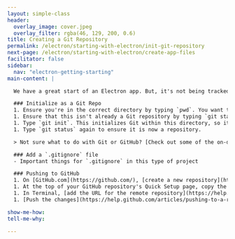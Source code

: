 ```yaml
---
layout: simple-class
header:
  overlay_image: cover.jpeg
  overlay_filter: rgba(46, 129, 200, 0.6)
title: Creating a Git Repository
permalink: /electron/starting-with-electron/init-git-repository
next-page: /electron/starting-with-electron/create-app-files
facilitator: false
sidebar:
  nav: "electron-getting-starting"
main-content: |

  We have a great start of an Electron app. But, it's not being tracked with version control. Now, it's time to track this repository with Git, include a .gitignore file that fits this project, and push this up to a remote on GitHub.

  ### Initialize as a Git Repo
  1. Ensure you're in the correct directory by typing `pwd`. You want to be in the root level directory of the electron-project.
  1. Ensure that this isn't already a Git repository by typing `git status`. You should see a response: `fatal: Not a git repository (or any of the parent directories): .git`.
  1. Type `git init`. This initializes Git within this directory, so it will now be a Git repository.
  1. Type `git status` again to ensure it is now a repository.

  > Not sure what to do with Git or GitHub? [Check out some of the on-demand courses to learn more!](https://services.github.com/on-demand/)

  ### Add a `.gitignore` file
  - Important things for `.gitignore` in this type of project

  ### Pushing to GitHub
  1. On [GitHub.com](https://github.com/), [create a new repository](https://help.github.com/articles/creating-a-new-repository/). To avoid errors, do not initialize the new repository with `README`, `license`, or `.gitignore` files. You can add these files after your project has been pushed to GitHub.
  1. At the top of your GitHub repository's Quick Setup page, copy the remote repository URL.   
  1. In Terminal, [add the URL for the remote repository](https://help.github.com/articles/adding-a-remote/) where your local repository will be pushed.
  1. [Push the changes](https://help.github.com/articles/pushing-to-a-remote/) in your local repository to GitHub.

show-me-how:
tell-me-why:

---
```

